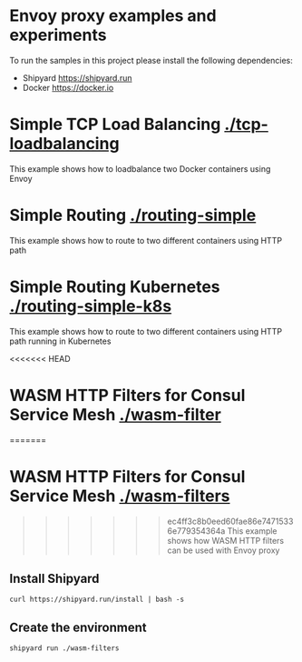 # Envoy proxy examples and experiments

To run the samples in this project please install the following dependencies:
* Shipyard https://shipyard.run
* Docker https://docker.io

# Simple TCP Load Balancing [./tcp-loadbalancing](./tcp-loadbalancing)
This example shows how to loadbalance two Docker containers using Envoy

# Simple Routing [./routing-simple](./routing-simple)
This example shows how to route to two different containers using HTTP path

# Simple Routing Kubernetes [./routing-simple-k8s](./routing-simple-k8s)
This example shows how to route to two different containers using HTTP path running in Kubernetes

<<<<<<< HEAD
# WASM HTTP Filters for Consul Service Mesh [./wasm-filter](./wasm-filter)
=======
# WASM HTTP Filters for Consul Service Mesh [./wasm-filters](./wasm-filters)
>>>>>>> ec4ff3c8b0eed60fae86e74715336e779354364a
This example shows how WASM HTTP filters can be used with Envoy proxy

## Install Shipyard

```
curl https://shipyard.run/install | bash -s
```

## Create the environment

```
shipyard run ./wasm-filters
```
